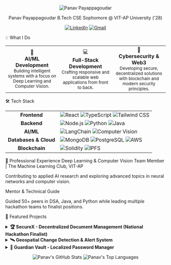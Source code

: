 <p align="center">
<img src="https://placehold.co/1200x300/0D1117/7C3AED?text=Panav+Payappagoudar" alt="Panav Payappagoudar"/>
</p>

<div align="center">

Panav Payappagoudar
B.Tech CSE Sophomore @ VIT-AP University ('28)

<p>
<a href="https://www.linkedin.com/in/panav-payappagoudar/"><img src="https://img.shields.io/badge/LinkedIn-0077B5?style=for-the-badge&logo=linkedin&logoColor=white" alt="LinkedIn"/></a>
<a href="mailto:panav.payappagoudar@gmail.com"><img src="https://img.shields.io/badge/Gmail-D14836?style=for-the-badge&logo=gmail&logoColor=white" alt="Gmail"/></a>
</p>

</div>

💡 What I Do
<table width="100%">
<tr>
<td align="center" width="33%">
🤖<br/><strong>AI/ML Development</strong><br/>
<small>Building intelligent systems with a focus on Deep Learning and Computer Vision.</small>
</td>
<td align="center" width="33%">
💻<br/><strong>Full-Stack Development</strong><br/>
<small>Crafting responsive and scalable web applications from front to back.</small>
</td>
<td align="center" width="33%">
🔐<br/><strong>Cybersecurity & Web3</strong><br/>
<small>Developing secure, decentralized solutions with blockchain and modern security principles.</small>
</td>
</tr>
</table>

🛠️ Tech Stack
<table>
<tr>
<td align="center"><strong>Frontend</strong></td>
<td><img src="https://img.shields.io/badge/React-20232A?style=for-the-badge&logo=react&logoColor=61DAFB" alt="React"/> <img src="https://img.shields.io/badge/TypeScript-3178C6?style=for-the-badge&logo=typescript&logoColor=white" alt="TypeScript"/> <img src="https://img.shields.io/badge/Tailwind_CSS-38B2AC?style=for-the-badge&logo=tailwind-css&logoColor=white" alt="Tailwind CSS"/></td>
</tr>
<tr>
<td align="center"><strong>Backend</strong></td>
<td><img src="https://img.shields.io/badge/Node.js-339933?style=for-the-badge&logo=nodedotjs&logoColor=white" alt="Node.js"/> <img src="https://img.shields.io/badge/Python-3776AB?style=for-the-badge&logo=python&logoColor=white" alt="Python"/> <img src="https://img.shields.io/badge/Java-ED8B00?style=for-the-badge&logo=openjdk&logoColor=white" alt="Java"/></td>
</tr>
<tr>
<td align="center"><strong>AI/ML</strong></td>
<td><img src="https://img.shields.io/badge/LangChain-000000?style=for-the-badge&logo=langchain&logoColor=white" alt="LangChain"/> <img src="https://img.shields.io/badge/OpenCV-5C3EE8?style=for-the-badge&logo=opencv&logoColor=white" alt="Computer Vision"/></td>
</tr>
<tr>
<td align="center"><strong>Databases & Cloud</strong></td>
<td><img src="https://img.shields.io/badge/MongoDB-47A248?style=for-the-badge&logo=mongodb&logoColor=white" alt="MongoDB"/> <img src="https://img.shields.io/badge/PostgreSQL-4169E1?style=for-the-badge&logo=postgresql&logoColor=white" alt="PostgreSQL"/> <img src="https://img.shields.io/badge/Amazon_AWS-232F3E?style=for-the-badge&logo=amazon-aws&logoColor=white" alt="AWS"/></td>
</tr>
<tr>
<td align="center"><strong>Blockchain</strong></td>
<td><img src="https://img.shields.io/badge/Solidity-363636?style=for-the-badge&logo=solidity&logoColor=white" alt="Solidity"/> <img src="https://img.shields.io/badge/IPFS-65C2CB?style=for-the-badge&logo=ipfs&logoColor=white" alt="IPFS"/></td>
</tr>
</table>

💼 Professional Experience
Deep Learning & Computer Vision Team Member | The Machine Learning Club, VIT-AP

Contributing to applied AI research and exploring advanced topics in neural networks and computer vision.

Mentor & Technical Guide

Guided 50+ peers in DSA, Java, and Python while leading multiple hackathon teams to finalist positions.

🚀 Featured Projects
<details>
<summary><strong>🏆 SecureX - Decentralized Document Management (National Hackathon Finalist)</strong></summary>
<br/>
<p>AI + Blockchain powered dashboard for secure file handling using IPFS and Ethereum. Allows intelligent Q&A with documents via LangChain. Recognized as a Top 23/1290 project at Microsoft Triwizardathon 1.0.</p>
<p>
<a href="https://github.com/dheerajs60/FinalSecureX"><strong>GitHub Repo</strong></a> |
<a href="https://final-secure-x-ix3r.vercel.app/"><strong>Live Demo</strong></a>
</p>
</details>

<details>
<summary><strong>🛰️ Geospatial Change Detection & Alert System</strong></summary>
<br/>
<p>A full-stack platform for proactive environmental monitoring using multi-temporal satellite imagery to detect significant anthropogenic changes.</p>
<p>
<a href="https://github.com/Dabbe-hub/Geospatial-Change-Detection-and-Alert-System"><strong>GitHub Repo</strong></a>
</p>
</details>

<details>
<summary><strong>🔐 Guardian Vault - Localized Password Manager</strong></summary>
<br/>
<p>A lightweight, privacy-first password manager that stores all user credentials securely on the device, eliminating cloud-based vulnerabilities.</p>
<p>
<a href="https://github.com/Hari4507/easy-secure-keep"><strong>GitHub Repo</strong></a> |
<a href="https://lovable.dev/projects/c897d063-0390-4300-a16c-20926b5e8e38"><strong>Live Preview</strong></a>
</p>
</details>

<p align="center">
<img src="https://github-readme-stats.vercel.app/api?username=Panav-Payappagoudar&show_icons=true&theme=dracula&hide_border=true&count_private=true" alt="Panav's GitHub Stats" />
<img src="https://github-readme-stats.vercel.app/api/top-langs/?username=Panav-Payappagoudar&layout=compact&theme=dracula&hide_border=true" alt="Panav's Top Languages" />
</p>

